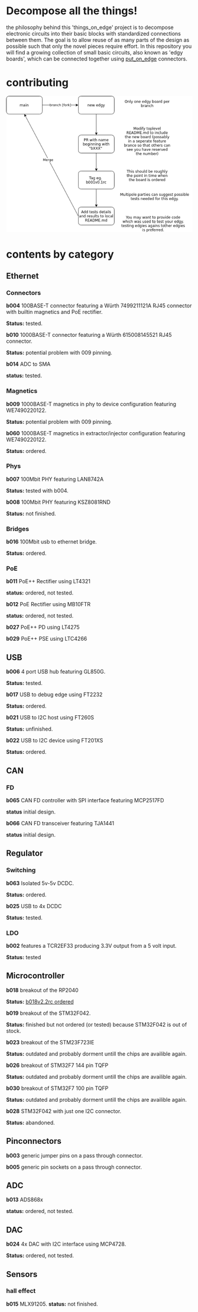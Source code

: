 # Decompose all the things!
the philosophy behind this 'things_on_edge' project is to decompose electronic circuits into their basic blocks with standardized connections between them. The goal is to allow reuse of as many parts of the design as possible such that only the novel pieces require effort. In this repository you will find a growing collection of small basic circuits, also known as 'edgy boards', which can be connected together using [put_on_edge](https://github.com/skunkforce/put_on_edge) connectors.

# contributing
![workflow diagram](doc/workflow.png)

# contents by category
## Ethernet
### Connectors
**b004** 100BASE-T connector featuring a Würth 7499211121A RJ45 connector with builtin magnetics and PoE rectifier.

**Status:** tested. 

**b010** 1000BASE-T connector featuring a Würth 615008145521 RJ45 connector.

**Status:** potential problem with 009 pinning.

**b014** ADC to SMA

**status:** tested. 

### Magnetics
**b009** 1000BASE-T magnetics in phy to device configuration featuring WE7490220122.

**Status:** potential problem with 009 pinning.

**b060** 1000BASE-T magnetics in extractor/injector configuration featuring WE7490220122.

**Status:** ordered.

### Phys
**b007** 100Mbit PHY featuring LAN8742A

**Status:** tested with b004.

**b008** 100Mbit PHY featuring KSZ8081RND

**Status:** not finished.

### Bridges
**b016** 100Mbit usb to ethernet bridge.

**Status:** ordered.

### PoE
**b011** PoE++ Rectifier using LT4321

**status:** ordered, not tested.

**b012** PoE Rectifier using MB10FTR

**status:** ordered, not tested.

**b027** PoE++ PD using LT4275

**b029** PoE++ PSE using LTC4266

## USB
**b006** 4 port USB hub featuring GL850G.

**Status:** tested.

**b017** USB to debug edge using FT2232

**Status:** ordered.

**b021** USB to I2C host using FT260S

**Status:** unfinished.

**b022** USB to I2C device using FT201XS

**Status:** ordered.

## CAN
### FD
**b065** CAN FD controller with SPI interface featuring MCP2517FD

**status** initial design.

**b066** CAN FD transceiver featuring TJA1441

**status** initial design.


## Regulator
### Switching
**b063** Isolated 5v-5v DCDC.

**Status:** ordered.

**b025** USB to 4x DCDC 

**Status:** tested.

### LDO
**b002** features a TCR2EF33 producing 3.3V output from a 5 volt input. 

**Status:** tested

## Microcontroller
**b018** breakout of the RP2040

**Status:** [b018v2.2rc ordered](https://github.com/skunkforce/things_on_edge/releases/tag/b018v2.2rc)

**b019** breakout of the STM32F042.

**Status:** finished but not ordered (or tested) because STM32F042 is out of stock.

**b023** breakout of the STM23F723IE

**Status:** outdated and probably dorment untill the chips are availible again.

**b026** breakout of STM32F7 144 pin TQFP

**Status:** outdated and probably dorment untill the chips are availible again.

**b030** breakout of STM32F7 100 pin TQFP

**Status:** outdated and probably dorment untill the chips are availible again.

**b028** STM32F042 with just one I2C connector.

**Status:** abandoned.

## Pinconnectors
**b003** generic jumper pins on a pass through connector.

**b005** generic pin sockets on a pass through connector.

## ADC
**b013** ADS868x

**status:** ordered, not tested.

## DAC
**b024** 4x DAC with I2C interface using MCP4728.

**Status:** ordered, not tested.

## Sensors
### hall effect
**b015** MLX91205.
**status:** not finished.







